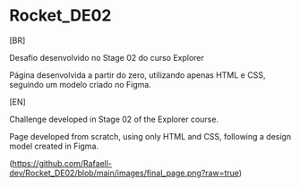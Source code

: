 # Rocket_DE02

[BR]  

Desafio desenvolvido no Stage 02 do curso Explorer

Página desenvolvida a partir do zero, utilizando apenas HTML e CSS, seguindo um modelo criado no Figma.

[EN]  

Challenge developed in Stage 02 of the Explorer course.

Page developed from scratch, using only HTML and CSS, following a design model created in Figma.

(https://github.com/Rafaell-dev/Rocket_DE02/blob/main/images/final_page.png?raw=true)
